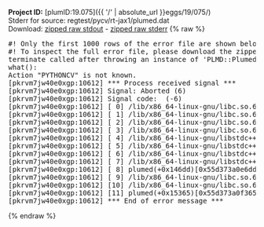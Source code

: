 **Project ID:** [plumID:19.075]({{ '/' | absolute_url }}eggs/19/075/)  
Stderr for source:  regtest/pycv/rt-jax1/plumed.dat   
Download: [zipped raw stdout](plumed.dat.plumed.stdout.txt.zip) - [zipped raw stderr](plumed.dat.plumed.stderr.txt.zip) 
{% raw %}
<pre>
#! Only the first 1000 rows of the error file are shown below
#! To inspect the full error file, please download the zipped raw stderr file above
terminate called after throwing an instance of 'PLMD::Plumed::Exception'
what():
Action "PYTHONCV" is not known.
[pkrvm7jw40e0xgp:10612] *** Process received signal ***
[pkrvm7jw40e0xgp:10612] Signal: Aborted (6)
[pkrvm7jw40e0xgp:10612] Signal code:  (-6)
[pkrvm7jw40e0xgp:10612] [ 0] /lib/x86_64-linux-gnu/libc.so.6(+0x45330)[0x7fd8b5445330]
[pkrvm7jw40e0xgp:10612] [ 1] /lib/x86_64-linux-gnu/libc.so.6(pthread_kill+0x11c)[0x7fd8b549eb2c]
[pkrvm7jw40e0xgp:10612] [ 2] /lib/x86_64-linux-gnu/libc.so.6(gsignal+0x1e)[0x7fd8b544527e]
[pkrvm7jw40e0xgp:10612] [ 3] /lib/x86_64-linux-gnu/libc.so.6(abort+0xdf)[0x7fd8b54288ff]
[pkrvm7jw40e0xgp:10612] [ 4] /lib/x86_64-linux-gnu/libstdc++.so.6(+0xa5ff5)[0x7fd8b58a5ff5]
[pkrvm7jw40e0xgp:10612] [ 5] /lib/x86_64-linux-gnu/libstdc++.so.6(+0xbb0da)[0x7fd8b58bb0da]
[pkrvm7jw40e0xgp:10612] [ 6] /lib/x86_64-linux-gnu/libstdc++.so.6(_ZSt10unexpectedv+0x0)[0x7fd8b58a5a55]
[pkrvm7jw40e0xgp:10612] [ 7] /lib/x86_64-linux-gnu/libstdc++.so.6(+0xa5a6f)[0x7fd8b58a5a6f]
[pkrvm7jw40e0xgp:10612] [ 8] plumed(+0x146dd)[0x55d373a0e6dd]
[pkrvm7jw40e0xgp:10612] [ 9] /lib/x86_64-linux-gnu/libc.so.6(+0x2a1ca)[0x7fd8b542a1ca]
[pkrvm7jw40e0xgp:10612] [10] /lib/x86_64-linux-gnu/libc.so.6(__libc_start_main+0x8b)[0x7fd8b542a28b]
[pkrvm7jw40e0xgp:10612] [11] plumed(+0x15365)[0x55d373a0f365]
[pkrvm7jw40e0xgp:10612] *** End of error message ***
</pre>
{% endraw %}
